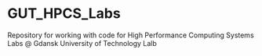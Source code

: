 # GUT_HPCS_Labs
Repository for working with code for High Performance Computing Systems Labs @ Gdansk University of Technology Lalb
